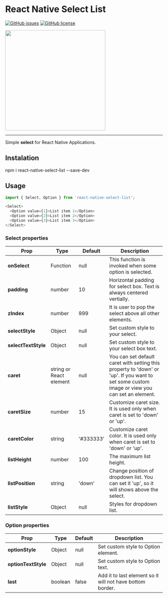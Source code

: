 # React Native Select List
[![GitHub issues](https://img.shields.io/github/issues/georgest/react-native-select-list.svg)](https://github.com/georgest/react-native-select-list/issues)
[![GitHub license](https://img.shields.io/badge/license-MIT-blue.svg)](https://raw.githubusercontent.com/georgest/react-native-select-list/blob/master/LICENSE)

<img src="http://georgest.me/images/projects/react-native-select-list/demo.jpg" width="320" />

___

Simple **select** for React Native Applications.

## Instalation

npm i react-native-select-list --save-dev

## Usage

```js
import { Select, Option } from 'react-native-select-list';

<Select>
  <Option value={1}>List item 1</Option>
  <Option value={2}>List item 2</Option>
  <Option value={3}>List item 3</Option>
</Select>
```

### Select properties

| Prop | Type | Default | Description |
| --- | --- | --- | --- |
| **onSelect** | Function | null | This function is invoked when some option is selected. |
| **padding** | number | 10 | Horizontal padding for select box. Text is always centered vertially. |
| **zIndex** | number | 999 | It is user to pop the select above all other elements. |
| **selectStyle** | Object | null | Set custom style to your select. |
| **selectTextStyle** | Object | null | Set custom style to your select box text. |
| **caret** | string or React element | null | You can set default caret with setting this property to 'down'  or 'up'. If you want to set some custom image or view you can set an element. |
| **caretSize** | number | 15 | Customize caret size. It is used only when caret is set to 'down' or 'up'. |
| **caretColor** | string | '#333333' | Customize caret color. It is used only when caret is set to 'down' or 'up'. |
| **listHeight** | number | 100 | The maximum list height.
| **listPosition** | string | 'down' | Change position of dropdown list. You can set it 'up', so it will shows above the select. |
| **listStyle** | Object | null | Styles for dropdown list.

### Option properties

| Prop | Type | Default | Description |
| --- | --- | --- | --- |
| **optionStyle** | Object | null | Set custom style to Option element. |
| **optionTextStyle** | Object | null | Set custom style to Option text. |
| **last** | boolean | false | Add it to last element so it will not have bottom border. |
